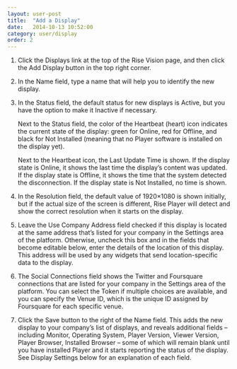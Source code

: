 ```yaml
---
layout: user-post
title:  "Add a Display"
date:   2014-10-13 10:52:00
category: user/display
order: 2
---
```




1. Click the Displays link at the top of the Rise Vision page, and then click the Add Display button in the top right corner.
2. In the Name field, type a name that will help you to identify the new display.  
3. In the Status field, the default status for new displays is Active, but you have the option to make it Inactive if necessary.  

	Next to the Status field, the color of the Heartbeat (heart) icon indicates the current state of the display: green for Online,  red for Offline, and black for Not Installed (meaning that no Player software is installed on the display yet).
    
    Next to the Heartbeat icon, the Last Update Time is shown.  If the display state is Online, it shows the last time the display’s content was updated.  If the display state is Offline, it shows the time that the system detected the disconnection.  If the display state is Not Installed, no time is shown.

4. In the Resolution field, the default value of 1920×1080 is shown initially, but if the actual size of the screen is different, Rise Player will detect and show the correct resolution when it starts on the display.

5. Leave the Use Company Address field checked if this display is located at the same address that’s listed for your company in the Settings area of the platform.  Otherwise, uncheck this box and in the fields that become editable below, enter the details of the location of this display.  This address will be used by any widgets that send location-specific data to the display.

6. The Social Connections field shows the Twitter and Foursquare connections that are listed for your company in the Settings area of the platform.  You can select the Token if multiple choices are available, and you can specify the Venue ID, which is the unique ID assigned by Foursquare for each specific venue.

7. Click the Save button to the right of the Name field.  This adds the new display to your company’s list of displays, and reveals additional fields – including Monitor, Operating System, Player Version, Viewer Version, Player Browser, Installed Browser – some of which will remain blank until you have installed Player and it starts reporting the status of the display.  See Display Settings below for an explanation of each field.

